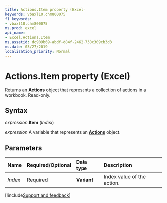 ```yaml
---
title: Actions.Item property (Excel)
keywords: vbaxl10.chm800075
f1_keywords:
- vbaxl10.chm800075
ms.prod: excel
api_name:
- Excel.Actions.Item
ms.assetid: dc909b69-abdf-d84f-2462-738c309cb3d3
ms.date: 03/27/2019
localization_priority: Normal
---
```



# Actions.Item property (Excel)

Returns an **Actions** object that represents a collection of actions in a workbook. Read-only.


## Syntax

_expression_.**Item** (_Index_)

_expression_ A variable that represents an **[Actions](Excel.Actions.md)** object.


## Parameters

|Name|Required/Optional|Data type|Description|
|:-----|:-----|:-----|:-----|
| _Index_|Required| **Variant**|Index value of the action.|



[!include[Support and feedback](~/includes/feedback-boilerplate.md)]